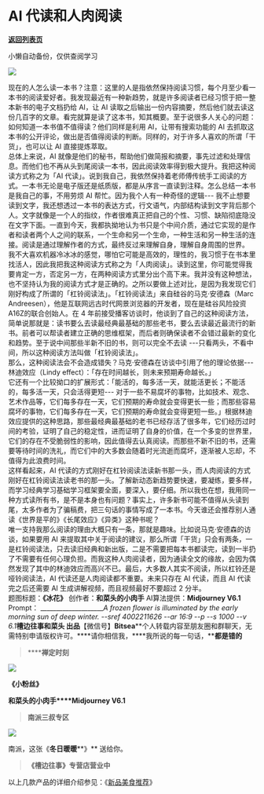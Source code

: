# AI 代读和人肉阅读

[**返回列表页**](/gzh/槽边往事)

小懒自动备份，仅供查阅学习

![](https://mmbiz.qpic.cn/mmbiz_jpg/Ia6gU9JNtkr3uN4YcTOt1IAIxZNDicuYicXPpuoHgMibZ0nKciayndYHOewmIicYL1xRWNYHCL4JWcx9FXnyREWE1cg/640?wx_fmt=jpeg&from;=appmsg)

现在的人怎么读一本书？注意：这里的人是指依然保持阅读习惯，每个月至少看一本书的阅读爱好者。我发现最近有一种新趋势，就是许多阅读者已经习惯于把一整本新书的电子文档扔给
AI，让 AI
读取之后输出一份内容摘要，然后他们就去读这份几百字的文章。看完就算是读了这本书，知其概要。至于说很多人关心的问题：如何知道一本书值不值得读？他们同样是利用
AI，让带有搜索功能的 AI 去抓取这本书的公开评论，做出是否值得阅读的判断。同样的，对于许多人喜欢的所谓「干货」，也可以让 AI 直接提炼萃取。  
总体上来说，AI
就像是他们的秘书，帮助他们做简报和摘要，事先过滤和处理信息。而他们也不再从头到尾阅读一本书，因此阅读效率得到极大提升。我把这种阅读方式称之为「AI
代读」。说到我自己，我依然保持着老师傅传统手工阅读的方式。一本书无论是电子版还是纸质版，都是从序言一直读到注释。怎么总结一本书是我自己的事，不用劳烦 AI
帮忙。因为我个人有一种奇怪的逻辑---
我不止想要读到文字，我还想透过一本书的表达方式，行文语气，内部结构读到文字背后那个人。文字就像是一个人的指纹，作者很难真正把自己的个性、习惯、缺陷彻底隐没在文字下面。一直到今天，我都执拗地认为书只是个中间介质，通过它实现的是作者和读者两个人之间的联系，一个生命和另一个生命，一种生活和另一种生活的连接。阅读是通过理解作者的方式，最终反过来理解自身，理解自身周围的世界。  
我不大喜欢机器冷冰冰的感觉，哪怕它可能是高效的，理性的，我习惯于在书本里找活人，因此我把我这种阅读方式称之为「人肉阅读」。读到这里，你可能觉得我要肯定一方，否定另一方，在两种阅读方式里分出个高下来。我并没有这种想法，也不坚持认为我的阅读方式才是正确的。之所以要做上述对比，是因为我发现它们刚好构成了所谓的「杠铃阅读法」。「杠铃阅读法」来自硅谷的马克·安德森（Marc
Andreesen），他是互联网远古时代网景浏览器的开发者，现在是硅谷风险投资A16Z的联合创始人。在 4
年前接受播客访谈时，他谈到了自己的这种阅读方法，简单说那就是：读书要么去读最经典最基础的那些老书，要么去读最近最流行的新书。前者可以帮读者建立正确的思维框架，而后者则确保读者不会错过最新的变化和趋势。至于说中间那些半新不旧的书，则可以完全不去读
---只看两头，不看中间，所以这种阅读方法叫做「杠铃阅读法」。  
那么，这种阅读法会不会造成错失？马克·安德森在访谈中引用了他的理论依据---林迪效应（Lindy effect）：「存在时间越长，则未来预期寿命越长。」  
它还有一个比较拗口的扩展形式：「能活的，每多活一天，就能活更长；不能活的，每多活一天，只会活得更短---
对于一些不易腐坏的事物，比如技术、观念、艺术作品等，它们每多存在一天，它们预期的寿命就会变得更长一些；而那些容易腐坏的事物，它们每多存在一天，它们预期的寿命就会变得更短一些。」根据林迪效应提供的这种思路，那些最经典最基础的老书已经存活了很多年，它们经历过时间的考验，证明了自己的稳定性，进而证明了自身的价值，在一个多变的世界里，它们的存在不受脆弱性的影响，因此值得去认真阅读。而那些不新不旧的书，还需要等待时间的洗礼，而它们中的大多数会随着时光流逝而腐坏，逐渐被人忘却，不值得为此浪费时间。  
这样看起来，AI
代读的方式刚好在杠铃阅读法读新书那一头，而人肉阅读的方式刚好在杠铃阅读法读老书的那一头。了解新动态新趋势要快速，要凝练，要多样，而学习经典学习基础学习框架要全面，要深入，要仔细。所以我也在想，我用同一种方式读所有书，是不是本身也有问题？事实上，许多新书可能不值得从头读到尾，太多作者为了骗稿费，把三句话的事情写成了一本书。今天谁还会推荐别人通读《世界是平的》《长尾效应》《异类》这种书呢？  
唯一支持我那么阅读的理由大概只有一条，那就是趣味。比如说马克·安德森的访谈，如果要用 AI
来提取其中关于阅读的建议，那么所谓「干货」只会有两条，一是杠铃阅读法，只去读旧经典和新出版，二是不需要把每本书都读完，读到一半扔了不需要有任何心理负担。而我这种人肉阅读者，因为通读全文的缘故，会因为偶然发现了其中的林迪效应而高兴不已。最后，大多数人其实不阅读，所以杠铃还是哑铃阅读法，AI
代读还是人肉阅读都不重要。未来只存在 AI 代读，而且 AI 代读完之后还需要 AI 生成讲解视频，而且视频最好不要超过 2 分半。  
题图标题：**《冰花》** 创作者：**和菜头的小肉手** AI算法提供：**Midjourney V6.1** Prompt：
______________________A frozen flower is illuminated by the early morning sun
of deep winter. --sref 4002211626 --ar 16:9 --p --s 1000_ \--v
6.1_**槽边往事****和菜头
出品******【微信号】****Bitsea******个人转载内容至朋友圈和群聊天，无需特别申请版权许可。****请你相信我，****我所说的每一句话，****都是错的**

> ******禅定时刻**

![](https://mmbiz.qpic.cn/mmbiz_jpg/Ia6gU9JNtkr3uN4YcTOt1IAIxZNDicuYic90VcLVvic3Id2T6RU4licGlicTqDUxO8vHT6icCSI7ZIW8pMibt3oKDIficg/640?wx_fmt=jpeg&from;=appmsg)

**《小粉丝》**

**和菜头的小肉手****Midjourney V6.1**

> **南派三叔专区**

![](https://mmbiz.qpic.cn/mmbiz_jpg/Ia6gU9JNtkr3uN4YcTOt1IAIxZNDicuYicud20VLM46x4DhsnKgo6agt0pIVyUs3becOmWpvFnFBOTsvV57ZtuWg/640?wx_fmt=jpeg&from;=appmsg)

南派，这张《**冬日暖暖****》** 送给你。

> **《槽边往事》专营店营业中**

以上几款产品的详细介绍参见：《[新品美食推荐](https://mp.weixin.qq.com/s?__biz=MjM5MjAzODU2MA==&mid=2652801681&idx=1&sn=14620ec952928e23d02fc38dcf3acdeb&scene=21#wechat_redirect)》

  

